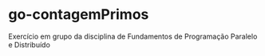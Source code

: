 # go-contagemPrimos
Exercício em grupo da disciplina de Fundamentos de Programação Paralelo e Distribuído
